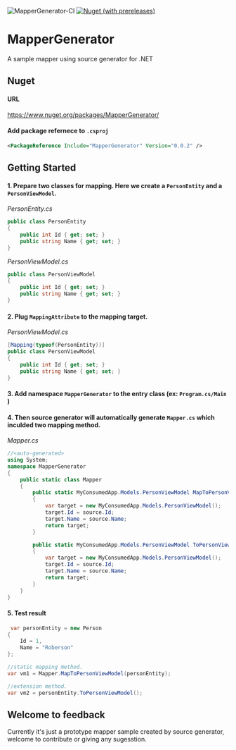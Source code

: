 ![MapperGenerator-CI](https://github.com/robersonliou/MapperGenerator/workflows/MapperGenerator-CI/badge.svg)
[![Nuget (with prereleases)](https://img.shields.io/nuget/vpre/MapperGenerator)](https://www.nuget.org/packages/MapperGenerator)
# MapperGenerator

A sample mapper using source generator for .NET

## Nuget
#### URL
https://www.nuget.org/packages/MapperGenerator/

#### Add package refernece to `.csproj`
``` xml
<PackageReference Include="MapperGenerator" Version="0.0.2" />
```

## Getting Started

#### 1. Prepare two classes for mapping. Here we create a `PersonEntity` and a `PersonViewModel`.

_PersonEntity.cs_
```csharp
public class PersonEntity
{
    public int Id { get; set; }
    public string Name { get; set; }
}
```

_PersonViewModel.cs_
```csharp
public class PersonViewModel
{
    public int Id { get; set; }
    public string Name { get; set; }
}
```

#### 2. Plug `MappingAttribute` to the mapping target.

_PersonViewModel.cs_
```csharp
[Mapping(typeof(PersonEntity))]
public class PersonViewModel
{
    public int Id { get; set; }
    public string Name { get; set; }
}
```

#### 3. Add namespace `MapperGenerator` to the entry class (ex: `Program.cs/Main` )

#### 4. Then source generator will automatically generate `Mapper.cs` which inculded two mapping method.

_Mapper.cs_
```csharp
//<auto-generated>
using System;
namespace MapperGenerator
{
    public static class Mapper
    {
        public static MyConsumedApp.Models.PersonViewModel MapToPersonViewModel(MyConsumedApp.Entities.Person source)
        {
            var target = new MyConsumedApp.Models.PersonViewModel();
            target.Id = source.Id;
            target.Name = source.Name;
            return target;
        }

        public static MyConsumedApp.Models.PersonViewModel ToPersonViewModel(this MyConsumedApp.Entities.Person source)
        {
            var target = new MyConsumedApp.Models.PersonViewModel();
            target.Id = source.Id;
            target.Name = source.Name;
            return target;
        }
    }
}
```

#### 5. Test result
```csharp
 var personEntity = new Person
{
    Id = 1,
    Name = "Roberson"
};

//static mapping method.
var vm1 = Mapper.MapToPersonViewModel(personEntity);

//extension method.
var vm2 = personEntity.ToPersonViewModel();
```

## Welcome to feedback

Currently it's just a prototype mapper sample created by source generator, welcome to contribute or giving any sugesstion.
